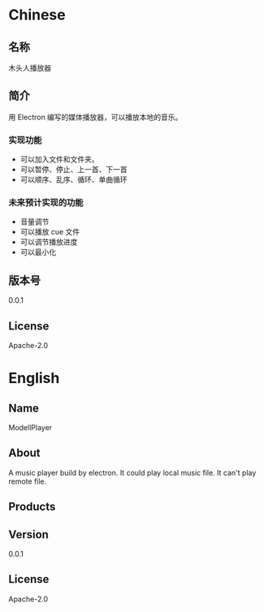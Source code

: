 # Chinese

## 名称
木头人播放器

## 简介
用 Electron 编写的媒体播放器，可以播放本地的音乐。

### 实现功能
* 可以加入文件和文件夹。
* 可以暂停、停止、上一首、下一首
* 可以顺序、乱序、循环、单曲循环

### 未来预计实现的功能
* 音量调节
* 可以播放 cue 文件
* 可以调节播放进度
* 可以最小化

## 版本号
0.0.1

## License
Apache-2.0

# English

## Name
ModellPlayer

## About
A music player build by electron.
It could play local music file.
It can't play remote file.

## Products

## Version
0.0.1

## License
Apache-2.0
